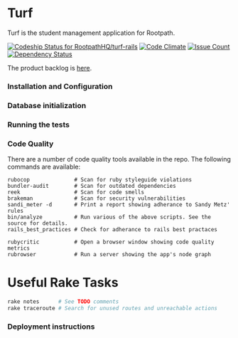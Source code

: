 # Turf

Turf is the student management application for Rootpath.

[ ![Codeship Status for RootpathHQ/turf-rails](https://app.codeship.com/projects/9fd02a60-6e42-0135-671c-562d8a352b83/status?branch=master)](https://app.codeship.com/projects/242540)
[![Code Climate](https://codeclimate.com/github/RootpathHQ/turf-rails/badges/gpa.svg)](https://codeclimate.com/github/RootpathHQ/turf-rails)
[![Issue Count](https://codeclimate.com/github/RootpathHQ/turf-rails/badges/issue_count.svg)](https://codeclimate.com/github/RootpathHQ/turf-rails)
[![Dependency Status](https://gemnasium.com/badges/github.com/RootpathHQ/turf-rails.svg)](https://gemnasium.com/github.com/RootpathHQ/turf-rails)

The product backlog is [here](https://trello.com/b/uog3kqhl/turf-app-task-board).

### Installation and Configuration

### Database initialization

### Running the tests

### Code Quality

There are a number of code quality tools available in the repo. The following commands are available:

```shell
rubocop              # Scan for ruby styleguide violations
bundler-audit        # Scan for outdated dependencies
reek                 # Scan for code smells
brakeman             # Scan for security vulnerabilities
sandi_meter -d       # Print a report showing adherance to Sandy Metz' rules
bin/analyze          # Run various of the above scripts. See the source for details.
rails_best_practices # Check for adherance to rails best practaces

rubycritic           # Open a browser window showing code quality metrics
rubrowser            # Run a server showing the app's node graph
```

# Useful Rake Tasks

```ruby
rake notes      # See TODO comments
rake traceroute # Search for unused routes and unreachable actions
```

### Deployment instructions
